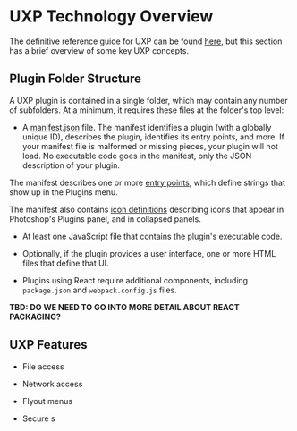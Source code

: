 # UXP Technology Overview

The definitive reference guide for UXP can be found [here](../../api/uxp-reference/index.md), but this section has a brief overview of some key UXP concepts.

## Plugin Folder Structure

A UXP plugin is contained in a single folder, which may contain any number of subfolders. At a minimum, it requires these files at the folder's top level:

* A [manifest.json](./uxp-manifest.md) file. The manifest  identifies a plugin (with a globally unique ID), describes the plugin, identifies its entry points, and more. If your manifest file is malformed or missing pieces, your plugin will not load. No executable code goes in the manifest, only the JSON description of your plugin.

The manifest describes one or more [entry points](./entry-points.md), which define strings that show up in the Plugins menu.

The manifest also contains [icon definitions](plugin-icons.md) describing icons that appear in Photoshop's Plugins panel, and in collapsed panels.

* At least one JavaScript file that contains the plugin's executable code.

* Optionally, if the plugin provides a user interface, one or more HTML files that define that UI.

* Plugins using React require additional components, including `package.json` and `webpack.config.js` files.

__TBD: DO WE NEED TO GO INTO MORE DETAIL ABOUT REACT PACKAGING?__

## UXP Features

* File access

* Network access

* Flyout menus

* Secure s

